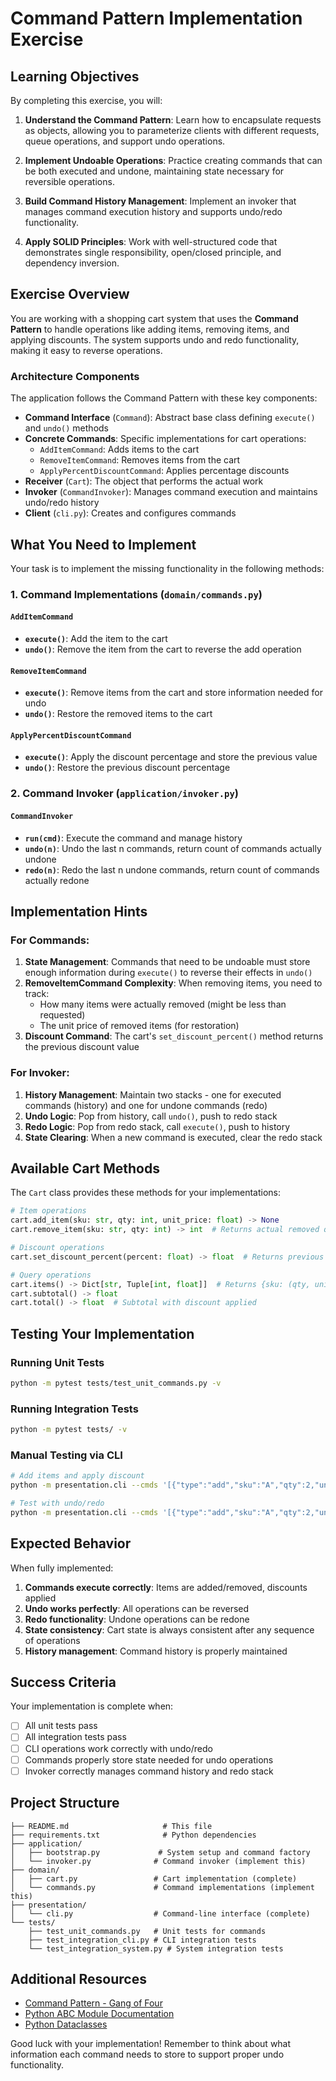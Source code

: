 # Command Pattern Implementation Exercise

## Learning Objectives

By completing this exercise, you will:

1. **Understand the Command Pattern**: Learn how to encapsulate requests as objects, allowing you to parameterize clients with different requests, queue operations, and support undo operations.

2. **Implement Undoable Operations**: Practice creating commands that can be both executed and undone, maintaining state necessary for reversible operations.

3. **Build Command History Management**: Implement an invoker that manages command execution history and supports undo/redo functionality.

4. **Apply SOLID Principles**: Work with well-structured code that demonstrates single responsibility, open/closed principle, and dependency inversion.

## Exercise Overview

You are working with a shopping cart system that uses the **Command Pattern** to handle operations like adding items, removing items, and applying discounts. The system supports undo and redo functionality, making it easy to reverse operations.

### Architecture Components

The application follows the Command Pattern with these key components:

- **Command Interface** (`Command`): Abstract base class defining `execute()` and `undo()` methods
- **Concrete Commands**: Specific implementations for cart operations:
  - `AddItemCommand`: Adds items to the cart
  - `RemoveItemCommand`: Removes items from the cart
  - `ApplyPercentDiscountCommand`: Applies percentage discounts
- **Receiver** (`Cart`): The object that performs the actual work
- **Invoker** (`CommandInvoker`): Manages command execution and maintains undo/redo history
- **Client** (`cli.py`): Creates and configures commands

## What You Need to Implement

Your task is to implement the missing functionality in the following methods:

### 1. Command Implementations (`domain/commands.py`)

#### `AddItemCommand`
- **`execute()`**: Add the item to the cart
- **`undo()`**: Remove the item from the cart to reverse the add operation

#### `RemoveItemCommand`  
- **`execute()`**: Remove items from the cart and store information needed for undo
- **`undo()`**: Restore the removed items to the cart

#### `ApplyPercentDiscountCommand`
- **`execute()`**: Apply the discount percentage and store the previous value
- **`undo()`**: Restore the previous discount percentage

### 2. Command Invoker (`application/invoker.py`)

#### `CommandInvoker`
- **`run(cmd)`**: Execute the command and manage history
- **`undo(n)`**: Undo the last n commands, return count of commands actually undone
- **`redo(n)`**: Redo the last n undone commands, return count of commands actually redone

## Implementation Hints

### For Commands:
1. **State Management**: Commands that need to be undoable must store enough information during `execute()` to reverse their effects in `undo()`
2. **RemoveItemCommand Complexity**: When removing items, you need to track:
   - How many items were actually removed (might be less than requested)
   - The unit price of removed items (for restoration)
3. **Discount Command**: The cart's `set_discount_percent()` method returns the previous discount value

### For Invoker:
1. **History Management**: Maintain two stacks - one for executed commands (history) and one for undone commands (redo)
2. **Undo Logic**: Pop from history, call `undo()`, push to redo stack
3. **Redo Logic**: Pop from redo stack, call `execute()`, push to history
4. **State Clearing**: When a new command is executed, clear the redo stack

## Available Cart Methods

The `Cart` class provides these methods for your implementations:

```python
# Item operations
cart.add_item(sku: str, qty: int, unit_price: float) -> None
cart.remove_item(sku: str, qty: int) -> int  # Returns actual removed quantity

# Discount operations  
cart.set_discount_percent(percent: float) -> float  # Returns previous percentage

# Query operations
cart.items() -> Dict[str, Tuple[int, float]]  # Returns {sku: (qty, unit_price)}
cart.subtotal() -> float
cart.total() -> float  # Subtotal with discount applied
```

## Testing Your Implementation

### Running Unit Tests
```bash
python -m pytest tests/test_unit_commands.py -v
```

### Running Integration Tests  
```bash
python -m pytest tests/ -v
```

### Manual Testing via CLI
```bash
# Add items and apply discount
python -m presentation.cli --cmds '[{"type":"add","sku":"A","qty":2,"unit_price":10.0},{"type":"percent","percent":10}]'

# Test with undo/redo
python -m presentation.cli --cmds '[{"type":"add","sku":"A","qty":2,"unit_price":10.0}]' --undo 1 --redo 1
```

## Expected Behavior

When fully implemented:

1. **Commands execute correctly**: Items are added/removed, discounts applied
2. **Undo works perfectly**: All operations can be reversed
3. **Redo functionality**: Undone operations can be redone
4. **State consistency**: Cart state is always consistent after any sequence of operations
5. **History management**: Command history is properly maintained

## Success Criteria

Your implementation is complete when:
- [ ] All unit tests pass
- [ ] All integration tests pass  
- [ ] CLI operations work correctly with undo/redo
- [ ] Commands properly store state needed for undo operations
- [ ] Invoker correctly manages command history and redo stack

## Project Structure

```
├── README.md                     # This file
├── requirements.txt              # Python dependencies
├── application/
│   ├── bootstrap.py             # System setup and command factory
│   └── invoker.py              # Command invoker (implement this)
├── domain/
│   ├── cart.py                 # Cart implementation (complete)
│   └── commands.py             # Command implementations (implement this)
├── presentation/
│   └── cli.py                  # Command-line interface (complete)
└── tests/
    ├── test_unit_commands.py   # Unit tests for commands
    ├── test_integration_cli.py # CLI integration tests
    └── test_integration_system.py # System integration tests
```

## Additional Resources

- [Command Pattern - Gang of Four](https://en.wikipedia.org/wiki/Command_pattern)
- [Python ABC Module Documentation](https://docs.python.org/3/library/abc.html)
- [Python Dataclasses](https://docs.python.org/3/library/dataclasses.html)

Good luck with your implementation! Remember to think about what information each command needs to store to support proper undo functionality.
